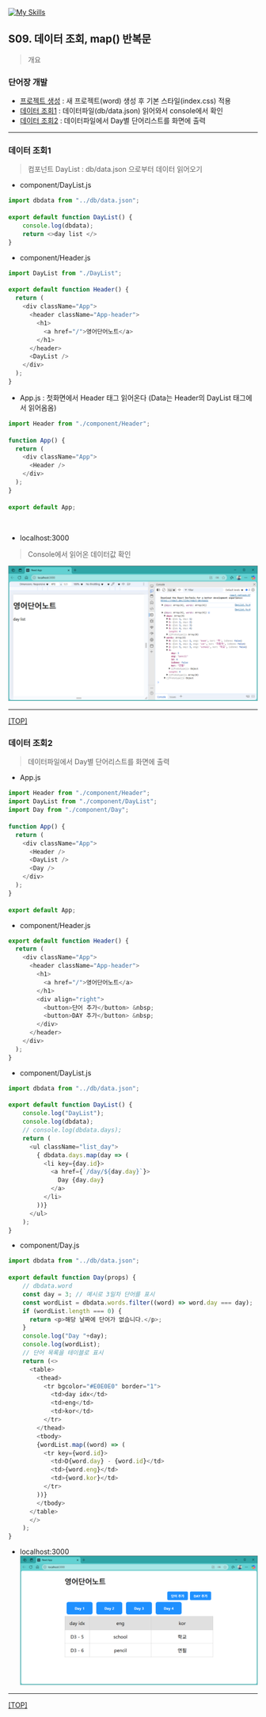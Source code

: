[![My Skills](https://skillicons.dev/icons?heiht="10"&i=nodejs,vscode,js,react&theme=light)](readme.md)

## S09. 데이터 조회, map() 반복문	
> 개요

### 단어장 개발 
- [프로젝트 생성](s09_create_project.md) : 새 프로젝트(word) 생성 후 기본 스타일(index.css) 적용 
- [데이터 조회1](#데이터-조회1) : 데이터파일(db/data.json) 읽어와서 console에서 확인
- [데이터 조회2](#데이터-조회2) : 데이터파일에서 Day별 단어리스트를 화면에 출력
---

### 데이터 조회1
> 컴포넌트 DayList : db/data.json 으로부터 데이터 읽어오기

- component/DayList.js

```js
import dbdata from "../db/data.json";

export default function DayList() {
    console.log(dbdata);
    return <>day list </>
}
```

- component/Header.js
```js
import DayList from "./DayList";

export default function Header() {
  return (
    <div className="App">
      <header className="App-header">
        <h1>
          <a href="/">영어단어노트</a>
        </h1>
      </header>
      <DayList />
    </div>
  );
}
```


- App.js : 첫화면에서 Header 태그 읽어온다 (Data는 Header의 DayList 태그에서 읽어옴옴)
```js
import Header from "./component/Header";

function App() {
  return (
    <div className="App">
      <Header /> 
    </div>
  );
} 

export default App;
```
<br/>

- localhost:3000
> Console에서 읽어온 데이터값 확인

![화면](./images/s09_read_dbdata_01.png)

---
[[TOP]](#s09-더미-데이터-조회-map-반복문)
<br/>

### 데이터 조회2
> 데이터파일에서 Day별 단어리스트를 화면에 출력

- App.js
```js
import Header from "./component/Header";
import DayList from "./component/DayList"; 
import Day from "./component/Day";

function App() {
  return (
    <div className="App">
      <Header /> 
      <DayList />
      <Day />
    </div>
  );
}

export default App;
```

- component/Header.js
```js
export default function Header() {
  return (
    <div className="App">
      <header className="App-header">
        <h1>
          <a href="/">영어단어노트</a>
        </h1>
        <div align="right">
          <button>단어 추가</button> &nbsp;
          <button>DAY 추가</button> &nbsp;
        </div>
      </header>
    </div>
  );
}
```

- component/DayList.js
```js
import dbdata from "../db/data.json";

export default function DayList() {
    console.log("DayList");
    console.log(dbdata);
    // console.log(dbdata.days);
    return (
      <ul className="list_day">
        { dbdata.days.map(day => (
          <li key={day.id}>
            <a href={`/day/${day.day}`}>
              Day {day.day}
            </a>
          </li>
        ))}
      </ul>
    );
}

```

- component/Day.js
```js
import dbdata from "../db/data.json";

export default function Day(props) {
    // dbdata.word 
    const day = 3; // 예시로 3일차 단어를 표시
    const wordList = dbdata.words.filter((word) => word.day === day);
    if (wordList.length === 0) {
      return <p>해당 날짜에 단어가 없습니다.</p>;
    }
    console.log("Day "+day);
    console.log(wordList);
    // 단어 목록을 테이블로 표시
    return (<>
      <table>
        <thead>
          <tr bgcolor="#E0E0E0" border="1">
            <td>day idx</td>
            <td>eng</td>
            <td>kor</td>
          </tr> 
        </thead>
        <tbody>
        {wordList.map((word) => (
          <tr key={word.id}>
            <td>D{word.day} - {word.id}</td>
            <td>{word.eng}</td>
            <td>{word.kor}</td>
          </tr>
        ))}
        </tbody>
      </table>
      </>
    );
}

```

- localhost:3000
![화면](./images/s09_read_dbdata_02.png)

---
[[TOP]](#s09-더미-데이터-조회-map-반복문)
<br/>

